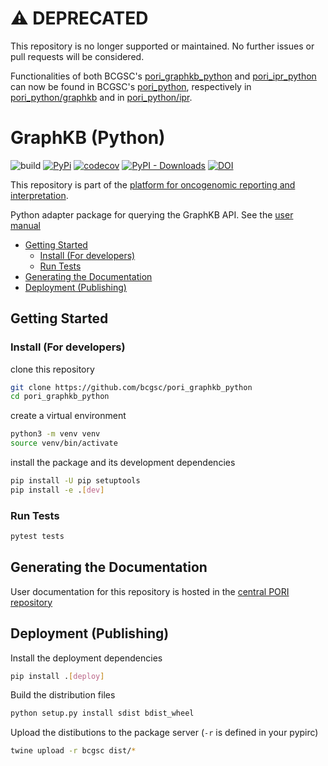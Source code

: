 
# ⚠️ DEPRECATED

This repository is no longer supported or maintained. No further issues or pull requests will be considered.

Functionalities of both BCGSC's [pori_graphkb_python](https://github.com/bcgsc/pori_graphkb_python) and [pori_ipr_python](https://github.com/bcgsc/pori_ipr_python) can now be found in BCGSC's [pori_python](https://github.com/bcgsc/pori_python), respectively in [pori_python/graphkb](https://github.com/bcgsc/pori_python/tree/develop/pori_python/graphkb) and in [pori_python/ipr](https://github.com/bcgsc/pori_python/tree/develop/pori_python/ipr).

# GraphKB (Python)

![build](https://github.com/bcgsc/pori_graphkb_python/workflows/build/badge.svg) [![PyPi](https://img.shields.io/pypi/v/graphkb.svg)](https://pypi.org/project/graphkb) [![codecov](https://codecov.io/gh/bcgsc/pori_graphkb_python/branch/master/graph/badge.svg)](https://codecov.io/gh/bcgsc/pori_graphkb_python) [![PyPI - Downloads](https://img.shields.io/pypi/dm/graphkb)](https://pypistats.org/packages/graphkb) [![DOI](https://zenodo.org/badge/DOI/10.5281/zenodo.5730523.svg)](https://doi.org/10.5281/zenodo.5730523)

This repository is part of the [platform for oncogenomic reporting and interpretation](https://github.com/bcgsc/pori).

Python adapter package for querying the GraphKB API. See the [user manual](https://bcgsc.github.io/pori/graphkb/scripting/)

- [Getting Started](#getting-started)
  - [Install (For developers)](#install-for-developers)
  - [Run Tests](#run-tests)
- [Generating the Documentation](#generating-the-documentation)
- [Deployment (Publishing)](#deployment-publishing)

## Getting Started

### Install (For developers)

clone this repository

```bash
git clone https://github.com/bcgsc/pori_graphkb_python
cd pori_graphkb_python
```

create a virtual environment

```bash
python3 -m venv venv
source venv/bin/activate
```

install the package and its development dependencies

```bash
pip install -U pip setuptools
pip install -e .[dev]
```

### Run Tests

```bash
pytest tests
```

## Generating the Documentation

User documentation for this repository is hosted in the [central PORI repository](https://github.com/bcgsc/pori/)

## Deployment (Publishing)

Install the deployment dependencies

```bash
pip install .[deploy]
```

Build the distribution files

```bash
python setup.py install sdist bdist_wheel
```

Upload the distibutions to the package server (`-r` is defined in your pypirc)

```bash
twine upload -r bcgsc dist/*
```
